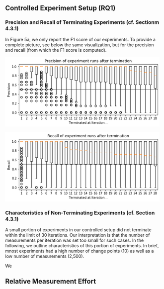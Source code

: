 
## Controlled Experiment Setup (RQ1)

### Precision and Recall of Terminating Experiments (cf. Sectionm 4.3.1)
In Figure 5a, we only report the F1 score of our experiments. To provide a complete picture, see below the same visualization, but for the precision and recall (from which the F1 score is computed).

![Precision of Terminating Experiments after Last Iteration](images/precision.png)

![Precision of Terminating Experiments after Last Iteration](images/recall.png)

### Characteristics of Non-Terminating Experiments (cf. Section 4.3.1)
A small portion of experiments in our controlled setup did not terminate within the limit of 30 iterations. Our interpretation is that the number of measurements per iteration was set too small for such cases. In the following, we outline characteristics of this portion of experiments. In brief, mnost experiments had a high number of change points (10) as well as a low number of measurements (2,500).

We 

## Relative Measurement Effort
